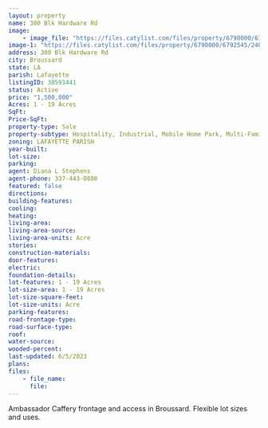 ```yaml
---
layout: property
name: 300 Blk Hardware Rd
image:
    - image_file: "https://files.catylist.com/files/property/6790000/6792545/raw_24040530_300_Blk_Hardware_Rd_Flyer.pdf"
image-1: "https://files.catylist.com/files/property/6790000/6792545/24038079_Aerial.png"
address: 300 Blk Hardware Rd
city: Broussard
state: LA
parish: Lafayette
listingID: 30591441
status: Active
price: "1,500,000"
Acres: 1 - 19 Acres
SqFt:
Price-SqFt:
property-type: Sale
property-subtype: Hospitality, Industrial, Mobile Home Park, Multi-Family, Office, Residential (Single Family), Retail, Retail-Pad, Self Storage, Other
zoning: LAFAYETTE PARISH
year-built:
lot-size:
parking:
agent: Diana L Stephens
agent-phone: 337-443-0880
featured: false
directions:
building-features:
cooling:
heating:
living-area:
living-area-source:
living-area-units: Acre
stories:
construction-materials:
door-features:
electric:
foundation-details:
lot-features: 1 - 19 Acres
lot-size-area: 1 - 19 Acres
lot-size-square-feet:
lot-size-units: Acre
parking-features:
road-frontage-type:
road-surface-type:
roof:
water-source:
wooded-percent:
last-updated: 6/5/2023
plans:
files:
    - file_name:
      file:
---
```

Ambassador Caffery frontage and access in Broussard. Flexible lot sizes and uses.
